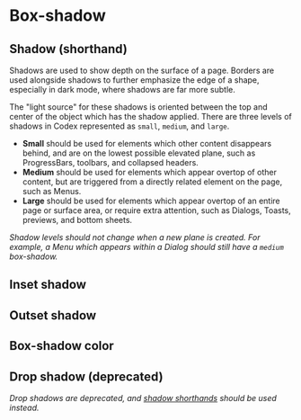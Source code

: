 <script setup>
import { computed, ref, onMounted } from 'vue';
import { useData } from 'vitepress';
import CdxDocsTokensTable from '../../src/components/tokens/TokensTable.vue';
import defaultModeTokens from '@wikimedia/codex-design-tokens/theme-wikimedia-ui.json';
import darkModeTokens from '@wikimedia/codex-design-tokens/theme-wikimedia-ui-mode-dark.json';

const { isDark } = useData();

const isMounted = ref( false );
onMounted( () => { isMounted.value = true; } );

// We have to update this on mount to force the server-rendered HTML to update.
const tokens = computed( () => isMounted.value && isDark.value ? darkModeTokens : defaultModeTokens );
</script>

# Box-shadow

## Shadow (shorthand)

Shadows are used to show depth on the surface of a page. Borders are used alongside shadows to further emphasize the edge of a shape, especially in dark mode, where shadows are far more subtle.

The "light source" for these shadows is oriented between the top and center of the object which has the shadow applied. There are three levels of shadows in Codex represented as `small`, `medium`, and `large`.

- **Small** should be used for elements which other content disappears behind, and are on the lowest possible elevated plane, such as ProgressBars, toolbars, and collapsed headers.
- **Medium** should be used for elements which appear overtop of other content, but are triggered from a directly related element on the page, such as Menus.
- **Large** should be used for elements which appear overtop of an entire page or surface area, or require extra attention, such as Dialogs, Toasts, previews, and bottom sheets.

*Shadow levels should not change when a new plane is created. For example, a Menu which appears within a Dialog should still have a `medium` box-shadow.*

<cdx-docs-tokens-table
	:tokens="tokens['box-shadow']"
	exclude-tokens="tokens['drop']['inset']['outset']['color']"
	token-demo="CdxDocsTokenDemo"
	token-category="box-shadow"
	css-property="box-shadow"
/>

## Inset shadow

<cdx-docs-tokens-table
	:tokens="tokens['box-shadow']['inset']"
	exclude-tokens="color"
	token-demo="CdxDocsTokenDemo"
	token-category="box-shadow"
	css-property="box-shadow"
/>

## Outset shadow

<cdx-docs-tokens-table
	:tokens="tokens['box-shadow']['outset']"
	exclude-tokens="color"
	token-demo="CdxDocsTokenDemo"
	token-category="box-shadow"
	css-property="box-shadow"
/>

## Box-shadow color

<cdx-docs-tokens-table
	:tokens="tokens['box-shadow']['color']"
	token-demo="CdxDocsTokenDemo"
	token-category="box-shadow-color"
	css-property="--cdx-demo-box-shadow-color"
/>

## Drop shadow (deprecated)

*Drop shadows are deprecated, and [shadow shorthands](#shadow-shorthand) should be used instead.*

<cdx-docs-tokens-table
	:tokens="tokens['box-shadow']['drop']"
	exclude-tokens="color"
	token-demo="CdxDocsTokenDemo"
	token-category="box-shadow"
	css-property="box-shadow"
/>

<style lang="less">
@import ( reference ) '@wikimedia/codex-design-tokens/theme-wikimedia-ui.less';

.cdx-docs-tokens-demo--box-shadow-color {
	.cdx-docs-tokens-demo__token {
		box-shadow: @box-shadow-inset-small var( --cdx-demo-box-shadow-color );
	}
}
</style>
